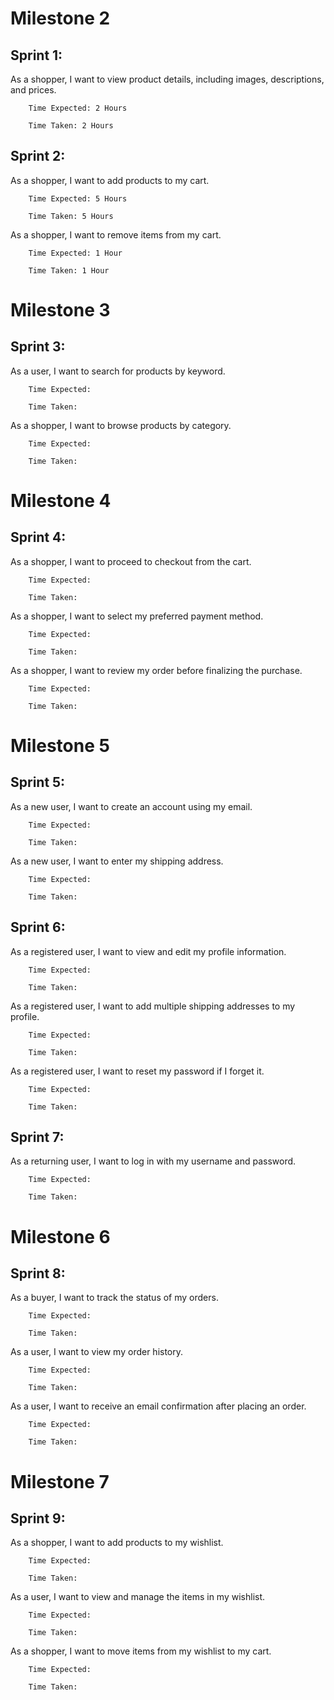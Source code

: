 # Milestone 2
## Sprint 1: 
As a shopper, I want to view product details, including images, descriptions, and prices.

        Time Expected: 2 Hours

        Time Taken: 2 Hours


## Sprint 2:
As a shopper, I want to add products to my cart.

        Time Expected: 5 Hours

        Time Taken: 5 Hours
    
As a shopper, I want to remove items from my cart.

        Time Expected: 1 Hour

        Time Taken: 1 Hour

# Milestone 3
## Sprint 3:
As a user, I want to search for products by keyword.

        Time Expected: 

        Time Taken:
        
As a shopper, I want to browse products by category.

        Time Expected:

        Time Taken:

# Milestone 4
## Sprint 4: 
As a shopper, I want to proceed to checkout from the cart.

        Time Expected:

        Time Taken:
    
As a shopper, I want to select my preferred payment method.

        Time Expected:

        Time Taken:
    
As a shopper, I want to review my order before finalizing the purchase.

        Time Expected:

        Time Taken:

# Milestone 5
## Sprint 5: 
As a new user, I want to create an account using my email.

        Time Expected:

        Time Taken:
    
As a new user, I want to enter my shipping address.

        Time Expected:

        Time Taken:
    
## Sprint 6:
As a registered user, I want to view and edit my profile information.

        Time Expected:

        Time Taken:

As a registered user, I want to add multiple shipping addresses to my profile.

        Time Expected:

        Time Taken:
    
As a registered user, I want to reset my password if I forget it.

        Time Expected:

        Time Taken:

## Sprint 7:
As a returning user, I want to log in with my username and password.

        Time Expected:

        Time Taken:

# Milestone 6
## Sprint 8:
As a buyer, I want to track the status of my orders.

        Time Expected:

        Time Taken:

As a user, I want to view my order history.
    
        Time Expected:

        Time Taken:

As a user, I want to receive an email confirmation after placing an order.

        Time Expected:

        Time Taken:

# Milestone 7
## Sprint 9:
As a shopper, I want to add products to my wishlist.

        Time Expected:

        Time Taken:

As a user, I want to view and manage the items in my wishlist.

        Time Expected:

        Time Taken:

As a shopper, I want to move items from my wishlist to my cart.

        Time Expected:

        Time Taken: